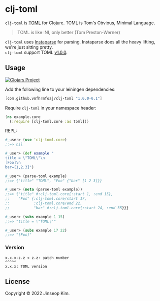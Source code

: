# clj-toml

`clj-toml` is [TOML](https://toml.io) for Clojure.
TOML is Tom's Obvious, Minimal Language.

> TOML is like INI, only better (Tom Preston-Werner)

`clj-toml` uses [Instaparse](https://github.com/Engelberg/instaparse) for parsing.
Instaparse does all the heavy lifting, we're just sitting pretty.  
`clj-toml` support TOML [v1.0.0](https://toml.io/en/v1.0.0).


## Usage

[![Clojars Project](https://img.shields.io/clojars/v/com.github.vmfhrmfoaj/clj-toml.svg)](https://clojars.org/com.github.vmfhrmfoaj/clj-toml)

Add the following line to your leiningen dependencies:
```clojure
[com.github.vmfhrmfoaj/clj-toml "1.0.0-0.1"]
```

Require `clj-toml` in your namespace header:
```clojure
(ns example.core
  (:require [clj-toml.core :as toml]))
```

REPL:
```clojure
#_user> (use 'clj-toml.core)
;;=> nil

#_user> (def example "
title = \"TOML\"\n
[Foo]\n
bar=[1,2,3]")

#_user> (parse-toml example)
;;=> {"title" "TOML", "Foo" {"bar" [1 2 3]}}

#_user> (meta (parse-toml example))
;;=> {"title" #:clj-toml.core{:start 1, :end 15},
;;    "Foo" {:clj-toml.core/start 17,
;;           :clj-toml.core/end 22,
;;           "bar" #:clj-toml.core{:start 24, :end 35}}}

#_user> (subs example 1 15)
;;=> "title = \"TOML\"" 

#_user> (subs example 17 22)
;;=> "[Foo]" 
```


### Version

```
x.x.x-z.z < z.z: patch number
^^^^^
x.x.x: TOML version
```


## License

Copyright © 2022 Jinseop Kim.
